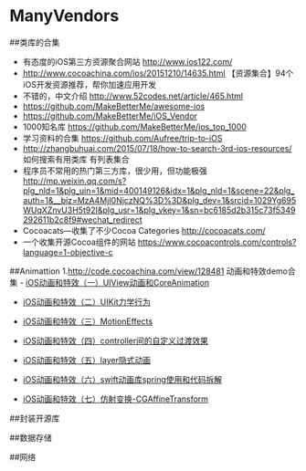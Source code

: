 # ManyVendors

##类库的合集
- 有态度的iOS第三方资源聚合网站  http://www.ios122.com/
- http://www.cocoachina.com/ios/20151210/14635.html 【资源集合】94个iOS开发资源推荐，帮你加速应用开发
- 不错的，中文介绍 http://www.52codes.net/article/465.html
- https://github.com/MakeBetterMe/awesome-ios
- https://github.com/MakeBetterMe/iOS_Vendor
- 1000知名库 https://github.com/MakeBetterMe/ios_top_1000
- 学习资料的合集  https://github.com/Aufree/trip-to-iOS
- http://zhangbuhuai.com/2015/07/18/how-to-search-3rd-ios-resources/ 如何搜索有用类库  有列表集合
- 程序员不常用的热门第三方库，很少用，但功能极强 http://mp.weixin.qq.com/s?plg_nld=1&plg_uin=1&mid=400149126&idx=1&plg_nld=1&scene=22&plg_auth=1&__biz=MzA4MjI0NjczNQ%3D%3D&plg_dev=1&srcid=1029Yg695WUqXZnvU3H5t92I&plg_usr=1&plg_vkey=1&sn=bc6185d2b315c73f5349292611b2c8f9#wechat_redirect
- Cocoacats—收集了不少Cocoa Categories  http://cocoacats.com/
- 一个收集开源Cocoa组件的网站  https://www.cocoacontrols.com/controls?language=1-objective-c
	

##Animattion
	1.http://code.cocoachina.com/view/128481 动画和特效demo合集
	- [iOS动画和特效（一）UIView动画和CoreAnimation](http://liuyanwei.jumppo.com/2015/10/30/iOS-Animation-UIViewAndCoreAnimation.html)

- [iOS动画和特效（二）UIKit力学行为](http://liuyanwei.jumppo.com/2015/10/30/iOS-UIKit-Dynamics.html)

- [iOS动画和特效（三）MotionEffects](http://liuyanwei.jumppo.com/2015/11/01/iOS-MotionEffects.html)

- [iOS动画和特效（四）controller间的自定义过渡效果](http://liuyanwei.jumppo.com/2015/11/06/iOS-controller-transitioning.html)

- [iOS动画和特效（五）layer隐式动画](http://liuyanwei.jumppo.com/2015/11/16/iOS-Implicit-Animation.html)

- [iOS动画和特效（六）swift动画库spring使用和代码拆解](http://liuyanwei.jumppo.com/2015/11/22/iOS-library-spring.html)

- [iOS动画和特效（七）仿射变换-CGAffineTransform](http://liuyanwei.jumppo.com/2015/11/24/iOS-affine-transfermation-animation.html)

##封装开源库


##数据存储


##网络

